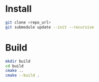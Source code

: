 # Install

```bash
git clone <repo_url>
git submodule update --init --recursive
```

# Build

```bash
mkdir build
cd build
cmake ..
cmake --build .
```


